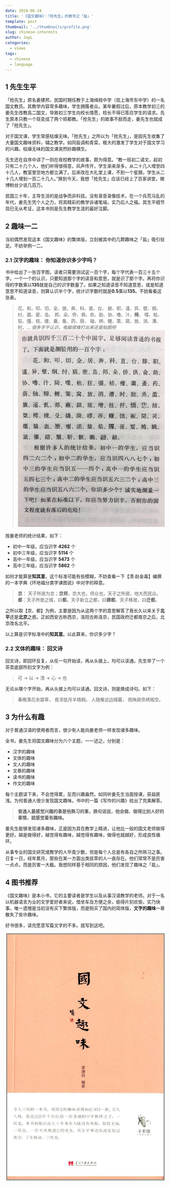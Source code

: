 ```yaml
---
date: 2018-06-24
title: '《国文趣味》：「抢先生」的教学之「盐」'
template: post
thumbnail: '../thumbnails/profile.png'
slug: chinese-interests
author: JayL
categories:
  - views
tags:
  - chinese
  - language
---
```


## 1 先生生平
「抢先生」原名姜建邦，民国时期任教于上海缉规中学（现上海市东中学）的一名国文教员。其教学内容常多趣味，学生拥簇者众。某年暑假过后，原本教学初三的姜先生改教高二国文，导致初三学生向校长情愿，校长不得已答应学生的请求。先生原本只教一个班变成了两个班都教。「抢先生」的故事不胫而走，姜先生也就成了「抢先生」。

对于国文课，学生常感枯燥无味。「抢先生」之所以为「抢先生」，是因先生收集了大量国文趣味资料，辅之教学。如同盐调和青菜，极大的激发了学生对于国文学习的兴趣。枯燥无味的国文课突然妙趣横生。

先生还在自序中讲了一则在夜校教学的故事，颇为得意。“教一班初二语文，起初只有二十几个人，他们听得很得意，风声传开，学生渐来渐多，从二十几人增至四十几人，教室里空地方都立满了。后来改在大礼堂上课，不到一个星期，学生从二十几人增到一百二十几人。”换到今天，我想「抢先生」应该已经上了百家讲堂，微博粉丝少说几百万。

民国三十年，主导生活的是战争而非科技。没有录音录像技术，在一个兵荒马乱的年代，姜先生凭个人之力，将其精彩的教学诉诸笔端，实乃后人之福。其生平细节现已无从考证，这本书则是先生教学生涯的最好注脚。

## 2 趣味一二

当初偶然发现这本《国文趣味》的繁体版，立刻被其中的几颗趣味之「盐」吸引驻足。不妨举例一二。
 
### 2.1 汉字的趣味： 你知道你识多少字吗？

书中给出了一张百字图，读者只需要测试这一百个字，每个字代表一百三十五个字。一个一个的认识，只要知道那个字的读音和意思，就是识了那个字。再将你识得的字数乘以**135**就是自己的识字数量了。如果之知道读音不知道意思，或是知道意思不知道读音，则算认识半个字，统计识字数时就是**0.5**乘以**135**。不妨看看这张表。

> 花、和、叩、切、全、居、奔、科、直、台、
> 腓、职、谨、异、壁、纲、纣、猖、密、岛、
> 邦、朵、侨、俱、俞、助、协、噜、汁、**椅**、
> 喋、枯、狂、彊、桔、痩、羹、蚤、药、荫、
> 轴、辨、鲤、策、窝、放、消、漕、时、...
> *很多字不认识，电脑很难打出来还是贴图吧*
![](../images/letters.jpeg)

按姜老师的统计结果，如下：

- 初中一年级，应当识字 **4262** 个
- 初中三年级，应当识字 **5114** 个
- 高中一年级，应当识字 **5473** 个
- 高中三年级，应当识字 **5862** 个

如何才能算是**知其意**，这个标准可能有些模糊，不妨查看一下【清·赵金毒】编撰的一本字典《环地福分类字课图说》中对字的释意。

> **京**： 天子所居为京；**京师**，京大也，师众也，天子之所居，地大而民众。
> **都**：天子所居之城，曰**都**。天子新立之都，曰**建都**。天子移居，曰**迁都**。

之所以取【京、都】为例，主要是因为从这两个字的意思解答了我长久以来关于**北平**还是**北京**之惑。正如西安古称西京，洛阳古称洛京，民国政府迁都南京之后，北京改名北平。

以上算是识字标准中的**知其意**。以此算来，你识多少字？

### 2.2 文体的趣味： 回文诗

回文诗，即回环反复，从任一句开始读，再从头接上，均可以读通。先生举了一个茶壶底部所刻文字为例：

>  可 -> 以 -> 清 -> 心 -> 也

无论从哪个字开始，再从头接上均可以读通。回文诗，则是换成诗句。如下：

>  春晚落花余碧草，
>  夜凉低月半梧桐。
>  人随雁远边城暮，
>  雨映疏帘绣阁空。

## 3 为什么有趣

对于普通汉语的使用者而言，很少有人能向姜老师一样发现诸多趣味。

全书，姜先生将国文趣味分为六个主题，一一述之，分别是：

- 汉字的趣味
- 文体的趣味
- 文人的趣味
- 文章的趣味
- 读书的趣味
- 作文的趣味

每个主题读下来，不会觉得累，反而兴趣盎然。如同听姜先生当面授课，获益匪浅。为何普通人很少发现国文趣味。书中的一篇《写作的兴趣》给出了完美解答。

> **普通人最感觉兴趣的事是他熟习的事，换句话说，他会做、做得比别人好的事情，就感觉着有趣味。**

姜先生能够发现诸多趣味，正是因为其在教学上精进，让他比一般的国文老师做得更好。越是做得好，越觉得有趣味，越觉得有趣味，做得也就越好，形成良性循环。

从事专业的国文研究或教学的人毕竟少数，但是每个人总是有各自之所熟习之事。日复一日，经年累月，那些在某一方面出类拔萃的人一直存在。他们常常不是厉害一点点，而是厉害一大截。我想同样基于相同的原因，他们发现了趣味之「盐」。

## 4 图书推荐

《国文趣味》是本小书，它的主要读者是学生以及从事汉语教学的老师。对于一名以机器语言为业的文学爱好者来说，借坐车及方便之余，偷得片刻欢愉，实乃快事。唯一遗憾是当初没有买下繁体版，而是购买了国内的简体版，**文字的趣味**一章散失了些许趣味。

好书很多，读完愿意写篇文字的不多。就写到这吧。

![国文趣味](../images/chines-interest-cover.jpg)






